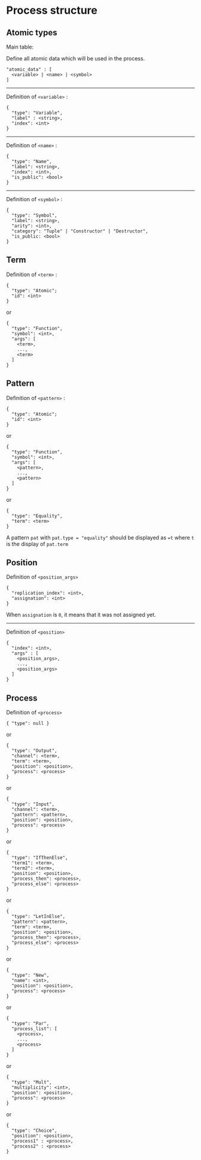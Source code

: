 # Process structure

## Atomic types

Main table:

Define all atomic data which will be used in the process.

```
"atomic_data" : [
  <variable> | <name> | <symbol>
]
```

-----

Definition of `<variable>` :

```
{
  "type": "Variable",
  "label" : <string>,
  "index": <int>
}
```

-----

Definition of `<name>` :

```
{
  "type": "Name",
  "label": <string>,
  "index": <int>,
  "is_public": <bool>
}
```

-----

Definition of `<symbol>` :

```
{
  "type": "Symbol",
  "label": <string>,
  "arity": <int>,
  "category": "Tuple" | "Constructor" | "Destructor",
  "is_public: <bool>
}
```

## Term

Definition of `<term>` :

```
{
  "type": "Atomic";
  "id": <int>
}
```
or
```
{
  "type": "Function",
  "symbol": <int>,
  "args": [
    <term>,
    ...,
    <term>
  ]
}
```

## Pattern

Definition of `<pattern>` :

```
{
  "type": "Atomic";
  "id": <int>
}
```
or
```
{
  "type": "Function",
  "symbol": <int>,
  "args": [
    <pattern>,
    ...,
    <pattern>
  ]
}
```
or
```
{
  "type": "Equality",
  "term": <term>
}
```

A pattern `pat` with `pat.type = "equality"` should be displayed
as `=t` where `t` is the display of `pat.term`

## Position

Definition of `<position_args>`

```
{
  "replication_index": <int>,
  "assignation": <int>
}
```

When `assignation` is `0`, it means that it was not assigned yet.

-----

Definition of `<position>`

```
{
  "index": <int>,
  "args" : [
    <position_args>,
    ...,
    <position_args>
  ]
}
```



## Process

Definition of `<process>`

```
{ "type": null }
```
or
```
{
  "type": "Output",
  "channel": <term>,
  "term": <term>,
  "position": <position>,
  "process": <process>
}
```
or
```
{
  "type": "Input",
  "channel": <term>,
  "pattern": <pattern>,
  "position": <position>,
  "process": <process>
}
```
or
```
{
  "type": "IfThenElse",
  "term1": <term>,
  "term2": <term>,
  "position": <position>,
  "process_then": <process>,
  "process_else": <process>
}
```
or
```
{
  "type": "LetInElse",
  "pattern": <pattern>,
  "term": <term>,
  "position": <position>,
  "process_then": <process>,
  "process_else": <process>
}
```
or
```
{
  "type": "New",
  "name": <int>,
  "position": <position>,
  "process": <process>
}
```
or
```
{
  "type": "Par",
  "process_list": [
    <process>,
    ...,
    <process>
  ]
}
```
or
```
{
  "type": "Mult",
  "multiplicity": <int>,
  "position": <position>,
  "process": <process>
}
```
or
```
{
  "type": "Choice",
  "position": <position>,
  "process1" : <process>,
  "process2" : <process>
}
```
